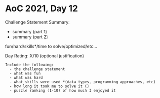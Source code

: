 # AoC 2021, Day 12

Challenge Statement Summary:
  - summary (part 1)
  - summary (part 2)

fun/hard/skills*/time to solve/optimized/etc...

Day Rating: X/10
  (optional justification)



~~~~~~~~ DELELTE BELOW HERE ~~~~~~~~
Include the following:
  - the challenge statement
  - what was fun
  - what was hard
  - what skills were used *(data types, programming approaches, etc)
  - how long it took me to solve it ()
  - puzzle ranking (1-10) of how much I enjoyed it